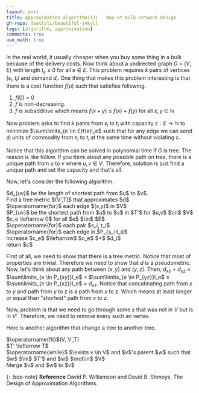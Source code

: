 ```yaml
---
layout: post
title: Approximation algorithm(13) - Buy-at-bulk network design
gh-repo: daattali/beautiful-jekyll
tags: [algorithm, approximation]
comments: true
use_math: true
---
```


In the real world, it usually cheaper when you buy some thing in a bulk because of the delivery costs.
Now think about a undirected graph $G$ $=$ $(V,E)$ with length $l_e$ $\ge$ $0$ for all $e$ $\in$ $E$.
This problem requires $k$ pairs of vertices $(s_i,t_i)$ and demand $d_i$.
One thing that makes this problem interesting is that there is a cost function $f(u)$ such that satisfies following.

1. $f(0)$ $=$ $0$
2. $f$ is non-decreasing.
3. $f$ is subadditive which means $f(x + y)$ $\le$ $f(x)$ $+$ $f(y)$ for all $x, y$ $\in$ $\mathbb{N}$

Now problem asks to find $k$ pahts from $s_i$ to $t_i$ with capacity $c:E \rightarrow \mathbb{N}$
to minimize $\sum\limits_{e \in E}f(e)l_e$
such that for any edge we can send $d_i$ units of commodity from $s_i$ to $t_i$ at the same time without violating $c$.

Notice that this algorithm can be solved in polynomial time if $G$ is tree.
The reason is like follow.
If you think about any possible path on tree, there is a unique path from $u$ to $v$ where $u,v$ $\in$ $V$.
Therefore, solution is just find a unique path and set the capacity and that's all.

Now, let's consider the following algorithm.

<div class="alg">
    $d_{uv}$ be the length of shortest path from $u$ to $v$.<br>
    Find a tree metric $(V',T)$ that approximates $d$<br>
    $\operatorname{for}$ each edge $(x,y)$ in $V$
    <div class="alg">
        $P_{uv}$ be the shortest path from $u$ to $v$ in $T'$ for $u,v$ $\in$ $V$
    </div>
    $c_e \leftarrow 0$ for all $e$ $\in$ $E$<br>
    $\operatorname{for}$ each pair $s_i, t_i$
    <div class="alg">
        $\operatorname{for}$ each edge in $P_{s_i t_i}$
        <div class="alg">
            Increase $c_e$ $\leftarrow$ $c_e$ $+$ $d_i$ 
        </div>
    </div>
    return $c$
</div>

First of all, we need to show that there is a tree metric.
Notice that most of properties are trivial.
Therefore we need to show that $d$ is a pseudometric.
Now, let's think about any path between $(x,y)$ and $(y,z)$.
Then, $d_{xy}$ $+$ $d_{yz}$ $=$ $\sum\limits_{e \in P_{xy}}l_e$ $+$ $\sum\limits_{e \in P_{yz}}l_e$ $\le$ $\sum\limits_{e \in P_{xz}}l_e$ $=$ $d_{xz}$.
Notice that concatinating path from $x$ to $y$ and path from $y$ to $z$ is a path from $x$ to $z$.
Which means at least longer or equal than "shortest" path from $x$ to $z$.

Now, problem is that we need to go through some $x$ that was not in $V$ but is in $V'$.
Therefore, we need to remove every such an vertex.

Here is another algorithm that change a tree to another tree.
<div class="alg">
    $\operatorname{fit}$(V, V',T)
    <div class="alg">
        $T' \leftarrow T$<br>
        $\operatorname{while}$ $\exists v \in V$ and $v$'s parent $w$ such that $w$ $\in$ $T'$ and $w$ $\not\in$ $V$
        <div class="alg">
            Merge $v$ and $w$ to $v$
        </div>
    </div>
</div>


{: .box-note}
**Reference** David P. Williamson and David B. Shmoys, The Design of Approximation Algorithms.